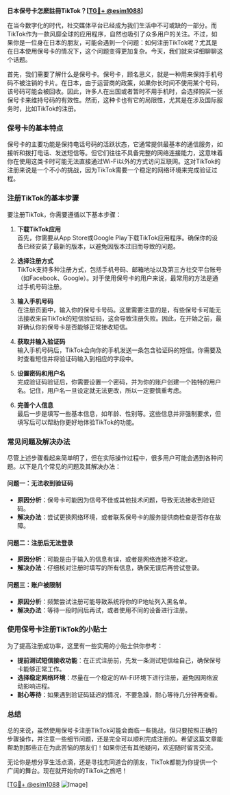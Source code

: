 **日本保号卡怎麽註冊TikTok？[[TG💪+ @esim1088](https://t.me/s/esim1088)]**

在当今数字化的时代，社交媒体平台已经成为我们生活中不可或缺的一部分。而TikTok作为一款风靡全球的应用程序，自然也吸引了众多用户的关注。不过，如果你是一位身在日本的朋友，可能会遇到一个问题：如何注册TikTok呢？尤其是在日本使用保号卡的情况下，这个问题变得更加复杂。今天，我们就来详细聊聊这个话题。

首先，我们需要了解什么是保号卡。保号卡，顾名思义，就是一种用来保持手机号码不被注销的卡片。在日本，由于运营商的政策，如果你长时间不使用某个号码，该号码可能会被回收。因此，许多人在出国或者暂时不用手机时，会选择购买一张保号卡来维持号码的有效性。然而，这种卡也有它的局限性，尤其是在涉及国际服务时，比如TikTok的注册。

### **保号卡的基本特点**

保号卡的主要功能是保持电话号码的活跃状态，它通常提供最基本的通信服务，如接听和拨打电话、发送短信等。但它们往往不具备完整的网络连接能力，这意味着你在使用这类卡时可能无法直接通过Wi-Fi以外的方式访问互联网。这对TikTok的注册来说是一个不小的挑战，因为TikTok需要一个稳定的网络环境来完成验证过程。

### **注册TikTok的基本步骤**

要注册TikTok，你需要遵循以下基本步骤：

1. **下载TikTok应用**  
   首先，你需要从App Store或Google Play下载TikTok应用程序。确保你的设备已经安装了最新的版本，以避免因版本过旧而导致的问题。

2. **选择注册方式**  
   TikTok支持多种注册方式，包括手机号码、邮箱地址以及第三方社交平台账号（如Facebook、Google）。对于使用保号卡的用户来说，最常用的方法是通过手机号码注册。

3. **输入手机号码**  
   在注册页面中，输入你的保号卡号码。这里需要注意的是，有些保号卡可能无法接收来自TikTok的短信验证码，这会导致注册失败。因此，在开始之前，最好确认你的保号卡是否能够正常接收短信。

4. **获取并输入验证码**  
   输入手机号码后，TikTok会向你的手机发送一条包含验证码的短信。你需要及时查看短信并将验证码输入到相应的字段中。

5. **设置密码和用户名**  
   完成验证码验证后，你需要设置一个密码，并为你的账户创建一个独特的用户名。记住，用户名一旦设定就无法更改，所以一定要慎重考虑。

6. **完善个人信息**  
   最后一步是填写一些基本信息，如年龄、性别等。这些信息并非强制要求，但填写后可以帮助你更好地体验TikTok的功能。

### **常见问题及解决办法**

尽管上述步骤看起来简单明了，但在实际操作过程中，很多用户可能会遇到各种问题。以下是几个常见的问题及其解决办法：

#### **问题一：无法收到验证码**
- **原因分析**：保号卡可能因为信号不佳或其他技术问题，导致无法接收到验证码。
- **解决办法**：尝试更换网络环境，或者联系保号卡的服务提供商检查是否存在故障。

#### **问题二：注册后无法登录**
- **原因分析**：可能是由于输入的信息有误，或者是网络连接不稳定。
- **解决办法**：仔细核对注册时填写的所有信息，确保无误后再尝试登录。

#### **问题三：账户被限制**
- **原因分析**：频繁尝试注册可能导致系统将你的IP地址列入黑名单。
- **解决办法**：等待一段时间后再试，或者使用不同的设备进行注册。

### **使用保号卡注册TikTok的小贴士**

为了提高注册成功率，这里有一些实用的小贴士供你参考：

- **提前测试短信接收功能**：在正式注册前，先发一条测试短信给自己，确保保号卡能够正常工作。
- **选择稳定网络环境**：尽量在一个稳定的Wi-Fi环境下进行注册，避免因网络波动影响进程。
- **耐心等待**：如果遇到验证码延迟的情况，不要急躁，耐心等待几分钟再查看。

### **总结**

总的来说，虽然使用保号卡注册TikTok可能会面临一些挑战，但只要按照正确的步骤操作，并注意一些细节问题，还是完全可以顺利完成注册的。希望这篇文章能帮助到那些正在为此苦恼的朋友们！如果你还有其他疑问，欢迎随时留言交流。

无论你是想分享生活点滴，还是寻找志同道合的朋友，TikTok都能为你提供一个广阔的舞台。现在就开始你的TikTok之旅吧！

[[TG💪+ @esim1088](https://t.me/s/esim1088) ![Image](https://i.postimg.cc/4NQfJmqS/Snipaste-2025-05-13-00-14-12.png)]